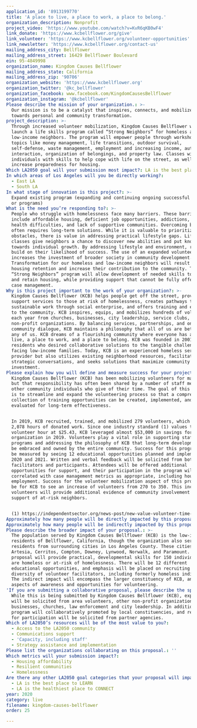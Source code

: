 ```yaml
---
application_id: '8913199770'
title: 'A place to live, a place to work, a place to belong.'
organization_description: Nonprofit
project_video: 'https://www.youtube.com/watch?v=KvR6qKB0wF4'
link_donate: 'https://www.kcbellflower.org/give'
link_volunteer: 'https://www.kcbellflower.org/volunteer-opportunities'
link_newsletter: 'https://www.kcbellflower.org/contact-us'
mailing_address_city: Bellflower
mailing_address_street: 16429 Bellflower Boulevard
ein: 95-4849998
organization_name: Kingdom Causes Bellflower
mailing_address_state: California
mailing_address_zip: '90706'
organization_website: 'https://www.kcbellflower.org'
organization_twitter: '@kc_bellflower'
organization_facebook: www.facebook.com/KingdomCausesBellflower
organization_instagram: '@kcbellflower'
Please describe the mission of your organization.: >-
  Our mission is to be a catalyst that inspires, connects, and mobilizes people
  towards personal and community transformation.  
project_description: >-
  Through increased volunteer mobilization, Kingdom Causes Bellflower will
  launch a life skills program called “Strong Neighbors” for homeless and
  low-income neighbors. The program will empower people through workshops with
  topics like money management, life transitions, outdoor survival,
  self-defense, waste management, employment and increasing income, authority
  interaction, organization of belongings, and property law. Classes will equip
  individuals with skills to help cope with life on the street, as well as
  increase preparedness for housing. 
Which LA2050 goal will your submission most impact?: LA is the best place to LIVE
In which areas of Los Angeles will you be directly working?:
  - East LA
  - South LA
In what stage of innovation is this project?: >-
  Expand existing program (expanding and continuing ongoing successful projects
  or programs)
What is the need you’re responding to?: >-
  People who struggle with homelessness face many barriers. These barriers
  include affordable housing, deficient job opportunities, addictions, mental
  health difficulties, and lack of supportive communities. Overcoming barriers
  often requires long-term solutions. While it is valuable to prioritize major
  obstacles, there is value in addressing practical lifestyle gaps. Life skills
  classes give neighbors a chance to discover new abilities and put knowledge
  towards individual growth. By addressing lifestyle and environment, residents
  build on their likelihood of success. The use of an expanded volunteer program
  increases the investment of broader society in community development.
  Transformation for our homeless and low-income neighbors will result in
  housing retention and increase their contribution to the community. The
  “Strong Neighbors” program will allow development of needed skills to obtain
  and retain housing, while providing support that cannot be fully offered by
  case management.
Why is this project important to the work of your organization?: >-
  Kingdom Causes Bellflower (KCB) helps people get off the street, provides
  support services to those at risk of homelessness, creates pathways to
  sustainable work through social enterprise, and offers training and education
  to the community. KCB inspires, equips, and mobilizes hundreds of volunteers
  each year from churches, businesses, city leadership, service clubs, and other
  non-profit organizations. By balancing services, partnerships, and ongoing
  community dialogue, KCB maintains a philosophy that all of us are better than
  any of us. KCB dreams of a flourishing community where everyone has a place to
  live, a place to work, and a place to belong. KCB was founded in 2001 by
  residents who desired collaborative solutions to the tangible challenges
  facing low-income families. Today, KCB is an experienced homeless services
  provider but also utilizes existing neighborhood resources, facilitates
  strategic conversations, and seeks solutions that maximize community
  investment.
Please explain how you will define and measure success for your project.: >-
  Kingdom Causes Bellflower (KCB) has been mobilizing volunteers for many years,
  but that responsibility has often been shared by a number of staff members and
  other community individuals who give of their time. The goal of this proposal
  is to streamline and expand the volunteering process so that a comprehensive
  collection of training opportunities can be created, implemented, and
  evaluated for long-term effectiveness. 


  In 2019, KCB recruited, trained, and mobilized 279 volunteers, which included
  2,078 hours of donated work. Since one industry standard (1) values the
  volunteer hour at $25.43, KCB leveraged almost $53,000 in savings for the
  organization in 2019. Volunteers play a vital role in supporting staff-driven
  programs and addressing the philosophy of KCB that long-term development must
  be embraced and owned by the entire community. Success for this program would
  be measured by seeing 12 educational opportunities planned and implemented in
  2020 and 2021. Written and verbal feedback will be solicited from both
  facilitators and participants. Attendees will be offered additional
  opportunities for support, and their participation in the program will be
  correlated with case management metrics as appropriate, including housing and
  employment. Success for the volunteer mobilization aspect of this program will
  be for KCB to see an increase of volunteers from 270 to 350. This increase in
  volunteers will provide additional evidence of community involvement in the
  support of at-risk neighbors. 


  (1) https://independentsector.org/news-post/new-value-volunteer-time-2019/
Approximately how many people will be directly impacted by this proposal?: '150'
Approximately how many people will be indirectly impacted by this proposal?: '1000'
Please describe the broader impact of your proposal.: >-
  The population served by Kingdom Causes Bellflower (KCB) is the low-income
  residents of Bellflower, California, though the organization also serves
  residents from surrounding cities in Los Angeles County. These cities include
  Artesia, Cerritos, Compton, Downey, Lynwood, Norwalk, and Paramount. Our
  proposal will provide practical, developmental skills for 150 individuals who
  are homeless or at-risk of homelessness. There will be 12 different
  educational opportunities, and emphasis will be placed on recruiting a
  diversity of volunteer facilitators, including formerly homeless individuals.
  The indirect impact will encompass the larger constituency of KCB, and include
  aspects of awareness and opportunities for volunteering.
'If you are submitting a collaborative proposal, please describe the specific role of partner organizations in the project.': >-
  While this is being submitted by Kingdom Causes Bellflower (KCB), expertise
  will be solicited from area volunteers, other non-profit organizations, small
  businesses, churches, law enforcement and city leadership. In addition, this
  program will collaboratively promoted by local constituencies, and referrals
  for participation will be solicited from partner agencies. 
Which of LA2050’s resources will be of the most value to you?:
  - Access to the LA2050 community
  - Communications support
  - 'Capacity, including staff'
  - Strategy assistance and implementation
Please list the organizations collaborating on this proposal.: ''
Which metrics will your submission impact?:
  - Housing affordability
  - Resilient communities
  - Homelessness
Are there any other LA2050 goal categories that your proposal will impact?:
  - LA is the best place to LEARN
  - LA is the healthiest place to CONNECT
year: 2020
category: live
filename: kingdom-causes-bellflower
order: 25

---
```

